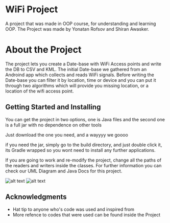 # WiFi Project

A project that was made in OOP course, for understanding and learning OOP. The Project was made by Yonatan Rofsov and Shiran Awasker.

# About the Project

The project lets you create a Date-base with WiFi Access points and write the DB to CSV and KML. The initial Date-base we gathered from an Androind app which collects and reads WiFi signals. Before writing the Date-base you can filter it by location, time or device and you can put it through two algorithms which will provide you missing location, or a location of the wifi access point. 

## Getting Started and Installing

You can get the project in two options, one is Java files and the second one is a full jar with no dependence on other tools 

Just download the one you need, and a wayyyy we goooo

if you need the jar, simply go to the build directory, and just double click it, its Gradle wrapped so you wont need to install any further applications.

If you are going to work and re-modify the project, change all the paths of the readers and writers inside the classes. 
For further information you can check our UML Diagram and Java Docs for this project.


							

![alt text](https://raw.githubusercontent.com/shiranawa/matala-shiran-yonatan/img.png)
![alt text](https://raw.githubusercontent.com/shiranawa/matala-shiran-yonatan-img.png)








## Acknowledgments

* Hat tip to anyone who's code was used and inspired from
* More refence to codes that were used can be found inside the Project 

